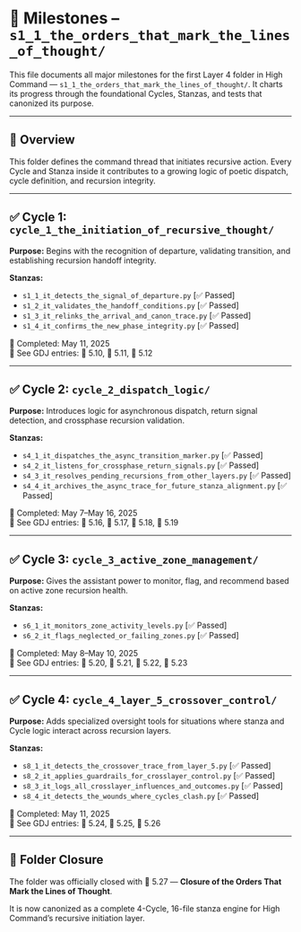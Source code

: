 # 📘 Milestones – `s1_1_the_orders_that_mark_the_lines_of_thought/`

This file documents all major milestones for the first Layer 4 folder in High Command — `s1_1_the_orders_that_mark_the_lines_of_thought/`. It charts its progress through the foundational Cycles, Stanzas, and tests that canonized its purpose.

---

## 📜 Overview

This folder defines the command thread that initiates recursive action. Every Cycle and Stanza inside it contributes to a growing logic of poetic dispatch, cycle definition, and recursion integrity.

---

## ✅ Cycle 1: `cycle_1_the_initiation_of_recursive_thought/`
**Purpose:** Begins with the recognition of departure, validating transition, and establishing recursion handoff integrity.

**Stanzas:**
- `s1_1_it_detects_the_signal_of_departure.py` [✅ Passed]
- `s1_2_it_validates_the_handoff_conditions.py` [✅ Passed]
- `s1_3_it_relinks_the_arrival_and_canon_trace.py` [✅ Passed]
- `s1_4_it_confirms_the_new_phase_integrity.py` [✅ Passed]

📅 Completed: May 11, 2025  
📜 See GDJ entries: 📜 5.10, 📜 5.11, 📜 5.12

---

## ✅ Cycle 2: `cycle_2_dispatch_logic/`
**Purpose:** Introduces logic for asynchronous dispatch, return signal detection, and crossphase recursion validation.

**Stanzas:**
- `s4_1_it_dispatches_the_async_transition_marker.py` [✅ Passed]
- `s4_2_it_listens_for_crossphase_return_signals.py` [✅ Passed]
- `s4_3_it_resolves_pending_recursions_from_other_layers.py` [✅ Passed]
- `s4_4_it_archives_the_async_trace_for_future_stanza_alignment.py` [✅ Passed]

📅 Completed: May 7–May 16, 2025  
📜 See GDJ entries: 📜 5.16, 📜 5.17, 📜 5.18, 📜 5.19

---

## ✅ Cycle 3: `cycle_3_active_zone_management/`
**Purpose:** Gives the assistant power to monitor, flag, and recommend based on active zone recursion health.

**Stanzas:**
- `s6_1_it_monitors_zone_activity_levels.py` [✅ Passed]
- `s6_2_it_flags_neglected_or_failing_zones.py` [✅ Passed]

📅 Completed: May 8–May 10, 2025  
📜 See GDJ entries: 📜 5.20, 📜 5.21, 📜 5.22, 📜 5.23

---

## ✅ Cycle 4: `cycle_4_layer_5_crossover_control/`
**Purpose:** Adds specialized oversight tools for situations where stanza and Cycle logic interact across recursion layers.

**Stanzas:**
- `s8_1_it_detects_the_crossover_trace_from_layer_5.py` [✅ Passed]
- `s8_2_it_applies_guardrails_for_crosslayer_control.py` [✅ Passed]
- `s8_3_it_logs_all_crosslayer_influences_and_outcomes.py` [✅ Passed]
- `s8_4_it_detects_the_wounds_where_cycles_clash.py` [✅ Passed]

📅 Completed: May 11, 2025  
📜 See GDJ entries: 📜 5.24, 📜 5.25, 📜 5.26

---

## 📘 Folder Closure
The folder was officially closed with 📜 5.27 — **Closure of the Orders That Mark the Lines of Thought**.

It is now canonized as a complete 4-Cycle, 16-file stanza engine for High Command’s recursive initiation layer.
